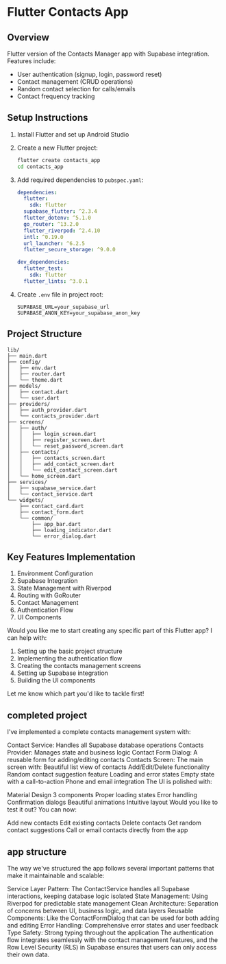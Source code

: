 # Flutter Contacts App

## Overview

Flutter version of the Contacts Manager app with Supabase integration. Features include:
- User authentication (signup, login, password reset)
- Contact management (CRUD operations)
- Random contact selection for calls/emails
- Contact frequency tracking

## Setup Instructions

1. Install Flutter and set up Android Studio
2. Create a new Flutter project:
   ```bash
   flutter create contacts_app
   cd contacts_app
   ```

3. Add required dependencies to `pubspec.yaml`:
   ```yaml
   dependencies:
     flutter:
       sdk: flutter
     supabase_flutter: ^2.3.4
     flutter_dotenv: ^5.1.0
     go_router: ^13.2.0
     flutter_riverpod: ^2.4.10
     intl: ^0.19.0
     url_launcher: ^6.2.5
     flutter_secure_storage: ^9.0.0

   dev_dependencies:
     flutter_test:
       sdk: flutter
     flutter_lints: ^3.0.1
   ```

4. Create `.env` file in project root:
   ```
   SUPABASE_URL=your_supabase_url
   SUPABASE_ANON_KEY=your_supabase_anon_key
   ```

## Project Structure

```
lib/
├── main.dart
├── config/
│   ├── env.dart
│   ├── router.dart
│   └── theme.dart
├── models/
│   ├── contact.dart
│   └── user.dart
├── providers/
│   ├── auth_provider.dart
│   └── contacts_provider.dart
├── screens/
│   ├── auth/
│   │   ├── login_screen.dart
│   │   ├── register_screen.dart
│   │   └── reset_password_screen.dart
│   ├── contacts/
│   │   ├── contacts_screen.dart
│   │   ├── add_contact_screen.dart
│   │   └── edit_contact_screen.dart
│   └── home_screen.dart
├── services/
│   ├── supabase_service.dart
│   └── contact_service.dart
└── widgets/
    ├── contact_card.dart
    ├── contact_form.dart
    └── common/
        ├── app_bar.dart
        ├── loading_indicator.dart
        └── error_dialog.dart
```

## Key Features Implementation

1. Environment Configuration
2. Supabase Integration
3. State Management with Riverpod
4. Routing with GoRouter
5. Contact Management
6. Authentication Flow
7. UI Components

Would you like me to start creating any specific part of this Flutter app? I can help with:

1. Setting up the basic project structure
2. Implementing the authentication flow
3. Creating the contacts management screens
4. Setting up Supabase integration
5. Building the UI components

Let me know which part you'd like to tackle first!


## completed project

I've implemented a complete contacts management system with:

Contact Service: Handles all Supabase database operations
Contacts Provider: Manages state and business logic
Contact Form Dialog: A reusable form for adding/editing contacts
Contacts Screen: The main screen with:
Beautiful list view of contacts
Add/Edit/Delete functionality
Random contact suggestion feature
Loading and error states
Empty state with a call-to-action
Phone and email integration
The UI is polished with:

Material Design 3 components
Proper loading states
Error handling
Confirmation dialogs
Beautiful animations
Intuitive layout
Would you like to test it out? You can now:

Add new contacts
Edit existing contacts
Delete contacts
Get random contact suggestions
Call or email contacts directly from the app

## app structure

The way we've structured the app follows several important patterns that make it maintainable and scalable:

Service Layer Pattern: The ContactService handles all Supabase interactions, keeping database logic isolated
State Management: Using Riverpod for predictable state management
Clean Architecture: Separation of concerns between UI, business logic, and data layers
Reusable Components: Like the ContactFormDialog that can be used for both adding and editing
Error Handling: Comprehensive error states and user feedback
Type Safety: Strong typing throughout the application
The authentication flow integrates seamlessly with the contact management features, and the Row Level Security (RLS) in Supabase ensures that users can only access their own data.
